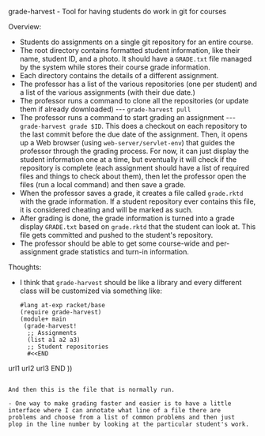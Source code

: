 grade-harvest - Tool for having students do work in git for courses

Overview:
- Students do assignments on a single git repository for an entire
  course.
- The root directory contains formatted student information, like
  their name, student ID, and a photo. It should have a `GRADE.txt`
  file managed by the system while stores their course grade
  information.
- Each directory contains the details of a different assignment.
- The professor has a list of the various repositories (one per
  student) and a list of the various assignments (with their due
  date.)
- The professor runs a command to clone all the repositories (or
  update them if already downloaded) --- `grade-harvest pull`
- The professor runs a command to start grading an assignment ---
  `grade-harvest grade $ID`. This does a checkout on each repository
  to the last commit before the due date of the assignment. Then, it
  opens up a Web browser (using `web-server/servlet-env`) that guides
  the professor through the grading process. For now, it can just
  display the student information one at a time, but eventually it
  will check if the repository is complete (each assignment should
  have a list of required files and things to check about them), then
  let the professor open the files (run a local command) and then save
  a grade.
- When the professor saves a grade, it creates a file called
  `grade.rktd` with the grade information. If a student repository
  ever contains this file, it is considered cheating and will be
  marked as such.
- After grading is done, the grade information is turned into a grade
  display `GRADE.txt` based on `grade.rktd` that the student can look
  at. This file gets committed and pushed to the student's repository.
- The professor should be able to get some course-wide and
  per-assignment grade statistics and turn-in information.
  
Thoughts:
- I think that `grade-harvest` should be like a library and every
  different class will be customized via something like:
  
  ```
  #lang at-exp racket/base
  (require grade-harvest)
  (module+ main
   (grade-harvest!
    ;; Assignments
    (list a1 a2 a3)
    ;; Student repositories
    #<<END
url1
url2
url3
END
    ))
  ```
  
  And then this is the file that is normally run.
  
- One way to make grading faster and easier is to have a little
  interface where I can annotate what line of a file there are
  problems and choose from a list of common problems and then just
  plop in the line number by looking at the particular student's work.
